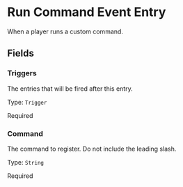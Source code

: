 # Run Command Event Entry

When a player runs a custom command.

## Fields


### Triggers
The entries that will be fired after this entry.

Type: `Trigger`

Required

### Command
The command to register. Do not include the leading slash.

Type: `String`

Required
